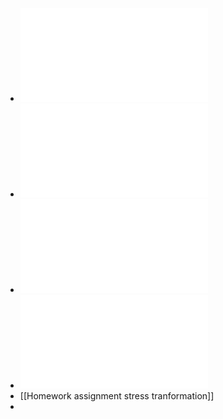 - ![Product Development 1 - Lecture 02.pdf](../assets/Product_Development_1_-_Lecture_02_1677834875576_0.pdf)
- ![Product Development 1 - Lecture 03.pdf](../assets/Product_Development_1_-_Lecture_03_1677834881399_0.pdf)
- ![Product Development 1 - Lecture 04.pdf](../assets/Product_Development_1_-_Lecture_04_1677834888274_0.pdf)
- ![Product Development 1 - Lecture 05.pdf](../assets/Product_Development_1_-_Lecture_05_1677834894603_0.pdf)
- [[Homework assignment stress tranformation]]
-